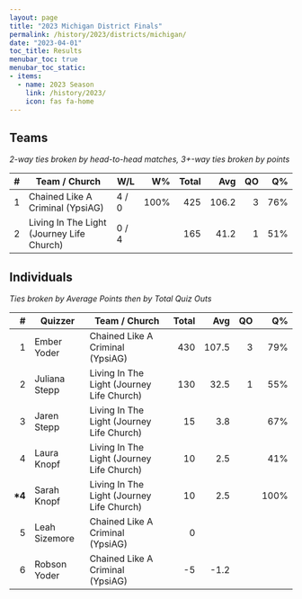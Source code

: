 ```yaml
---
layout: page
title: "2023 Michigan District Finals"
permalink: /history/2023/districts/michigan/
date: "2023-04-01"
toc_title: Results
menubar_toc: true
menubar_toc_static:
- items:
  - name: 2023 Season
    link: /history/2023/
    icon: fas fa-home
---
```


## Teams

*2-way ties broken by head-to-head matches, 3+-way ties broken by points*

| # | Team / Church                             | W/L   | W%   | Total | Avg   | QO | Q%  |
|--:|-------------------------------------------|-------|-----:|------:|------:|---:|----:|
| 1 | Chained Like A Criminal (YpsiAG)          | 4 / 0 | 100% | 425   | 106.2 | 3  | 76% |
| 2 | Living In The Light (Journey Life Church) | 0 / 4 |      | 165   | 41.2  | 1  | 51% |

## Individuals

*Ties broken by Average Points then by Total Quiz Outs*

| #       | Quizzer       | Team / Church                             | Total | Avg   | QO | Q%   |
|--------:|---------------|-------------------------------------------|------:|------:|---:|-----:|
| 1       | Ember Yoder   | Chained Like A Criminal (YpsiAG)          | 430   | 107.5 | 3  | 79%  |
| 2       | Juliana Stepp | Living In The Light (Journey Life Church) | 130   | 32.5  | 1  | 55%  |
| 3       | Jaren Stepp   | Living In The Light (Journey Life Church) | 15    | 3.8   |    | 67%  |
| 4       | Laura Knopf   | Living In The Light (Journey Life Church) | 10    | 2.5   |    | 41%  |
| **\*4** | Sarah Knopf   | Living In The Light (Journey Life Church) | 10    | 2.5   |    | 100% |
| 5       | Leah Sizemore | Chained Like A Criminal (YpsiAG)          | 0     |       |    |      |
| 6       | Robson Yoder  | Chained Like A Criminal (YpsiAG)          | -5    | -1.2  |    |      |
